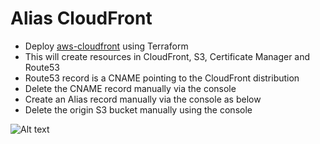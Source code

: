 # Alias CloudFront
* Deploy [aws-cloudfront](https://github.com/celidor/aws-cloudfront) using Terraform
* This will create resources in CloudFront, S3, Certificate Manager and Route53
* Route53 record is a CNAME pointing to the CloudFront distribution
* Delete the CNAME record manually via the console
* Create an Alias record manually via the console as below
* Delete the origin S3 bucket manually using the console

![Alt text](/images/alias-cloudfront.png?raw=true "CloudFront Distribution")
